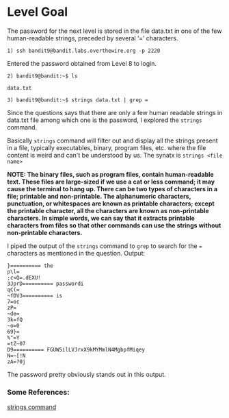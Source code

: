 # Level Goal
The password for the next level is stored in the file data.txt in one of the few human-readable strings, preceded by several ‘=’ characters.
```
1) ssh bandit9@bandit.labs.overthewire.org -p 2220
```
Entered the password obtained from Level 8 to login.
```
2) bandit9@bandit:~$ ls
```
`data.txt`
```
3) bandit9@bandit:~$ strings data.txt | grep =
```
Since the questions says that there are only a few human readable strings in data.txt file among which one is the password, I explored the `strings` command.

Basically `strings` command will filter out and display all the strings present in a file, typically executables, binary, program files, etc. where the file content is weird and can't be understood by us.
The synatx is `strings <file name>`

**NOTE: The binary files, such as program files, contain human-readable text. These files are large-sized if we use a cat or less command; it may cause the terminal to hang up.
There can be two types of characters in a file; printable and non-printable. The alphanumeric characters, punctuation, or whitespaces are known as printable characters; except the printable character, all the characters are known as non-printable characters.
In simple words, we can say that it extracts printable characters from files so that other commands can use the strings without non-printable characters.**

I piped the output of the `strings` command to `grep` to search for the `=` characters as mentioned in the question.
Output:
````
}========== the
p\l=
;c<Q=.dEXU!
3JprD========== passwordi
qC(=
~fDV3========== is
7=oc
zP=
~de=
3k=fQ
~o=0
69}=
%"=Y
=tZ~07
D9========== FGUW5ilLVJrxX9kMYMmlN4MgbpfMiqey
N=~[!N
zA=?0j
````
The password pretty obviously stands out in this output. 

### Some References:
[strings command](https://www.javatpoint.com/linux-strings-command)
